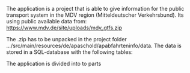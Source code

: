 The application is a project that is able to give information for the public transport system in the MDV region (Mitteldeutscher Verkehrsbund).
Its using public available data from: https://www.mdv.de/site/uploads/mdv_gtfs.zip

The .zip has to be unpacked in the project folder .../src/main/resources/de/apaschold/apabfahrteninfo/data.
The data is stored in a SQL-database with the following tables:



The application is divided into to parts
